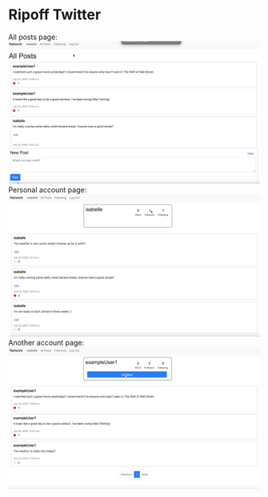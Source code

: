 # Ripoff Twitter
All posts page:
![screenshot](screenshot0.png)
Personal account page:
![screenshot](screenshot1.png)
Another account page:
![screenshot](screenshot2.png)

